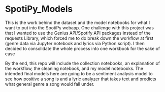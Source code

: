 # SpotiPy_Models
This is the work behind the dataset and the model notebooks for what I want to put into the SpotiPy webapp. One challenge with this project was that I wanted to use the Genius API/Spotify API packages instead of the requests Library, which forced me to do break down the workflow at first (genre data via Jupyter notebook and lyrics via Python script). I then decided to consolidate the whole process into one workbook for the sake of ease

By the end, this repo will include the collection notebooks, an explanation of the workflow, the cleaning notebook, and my model notebooks. The intended final models here are going to be a sentiment analysis model to see how positive a song is and a lyric analyzer that takes text and predicts what general genre a song would fall under. 
